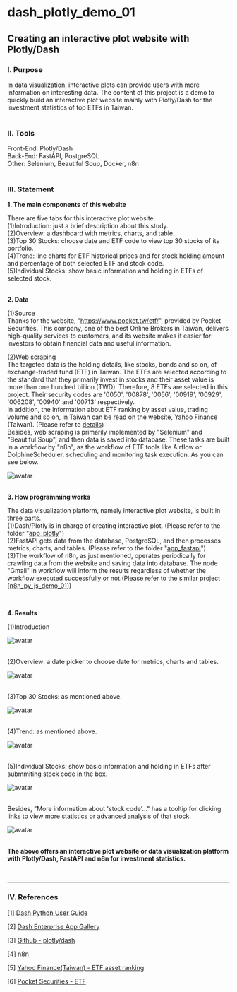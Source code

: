# **dash_plotly_demo_01**

## **Creating an interactive plot website with Plotly/Dash**


### **Ⅰ. Purpose** 

In data visualization, interactive plots can provide users with more information on interesting data. The content of this project is a demo to quickly build an interactive plot website mainly with Plotly/Dash for the investment statistics of top ETFs in Taiwan.<br><br>

### **Ⅱ. Tools**

Front-End: Plotly/Dash <br> 
Back-End: FastAPI, PostgreSQL <br>
Other: Selenium, Beautiful Soup, Docker, n8n <br>
<br>

### **Ⅲ. Statement**<br>


__1. The main components of this website__ <br>

There are five tabs for this interactive plot website.<br>
(1)Introduction: just a brief description about this study.<br>
(2)Overview: a dashboard with metrics, charts, and table.<br>
(3)Top 30 Stocks: choose date and ETF code to view top 30 stocks of its portfolio.<br>
(4)Trend: line charts for ETF historical prices and for stock holding amount and percentage of both selected ETF and stock code.<br>
(5)Individual Stocks: show basic information and holding in ETFs of selected stock.<br>
<br>


__2. Data__ <br>

(1)Source <br>
Thanks for the website, "https://www.pocket.tw/etf/", provided by Pocket Securities. This company, one of the best Online Brokers in Taiwan, delivers high-quality services to customers, and its website makes it easier for investors to obtain financial data and useful information.<br>

(2)Web scraping<br>
The targeted data is the holding details, like stocks, bonds and so on, of exchange-traded fund (ETF) in Taiwan. The ETFs are selected according to the standard that they primarily invest in stocks and their asset value is more than one hundred billion (TWD). Therefore, 8 ETFs are selected in this project. Their security codes are '0050', '00878', '0056', '00919', '00929', '006208', '00940' and '00713' respectively.<br>
In addition, the information about ETF ranking by asset value, trading volume and so on, in Taiwan can be read on the website, Yahoo Finance (Taiwan). (Please refer to [details](<https://tw.stock.yahoo.com/tw-etf/total-assets>))<br>
Besides, web scraping is primarily implemented by "Selenium" and "Beautiful Soup", and then data is saved into database. These tasks are built in a workflow by "n8n", as the workflow of ETF tools like Airflow or DolphineScheduler, scheduling and monitoring task execution. As you can see below.<br>

![avatar](./README_png/png_n8n_workflow.png)
<br><br>

__3. How programming works__ <br>

The data visualization platform, namely interactive plot website, is built in three parts.<br>
(1)Dash/Plotly is in charge of creating interactive plot. (Please refer to the folder  "[app_plotly](./app_plotly)")<br>
(2)FastAPI gets data from the database, PostgreSQL, and then processes metrics, charts, and tables. (Please refer to the folder  "[app_fastapi](./app_fastapi)")<br>
(3)The workflow of n8n, as just mentioned, operates periodically for crawling data from the website and saving data into database. The node "Gmail" in workflow will inform the results regardless of whether the workflow executed successfully or not.(Please refer to the similar project  [[n8n_py_js_demo_01](<https://github.com/qinglian1105/n8n_py_js_demo_01>)])<br>

<br>


__4. Results__ <br>


(1)Introduction<br>

![avatar](./README_png/png_intro.png)
<br><br>

(2)Overview: a date picker to choose date for metrics, charts and tables.<br>

![avatar](./README_png/png_overview.png)
<br><br>

(3)Top 30 Stocks: as mentioned above.<br>

![avatar](./README_png/png_top30_stock.png)
<br><br>

(4)Trend: as mentioned above.<br>

![avatar](./README_png/png_trend.png)
<br><br>

(5)Individual Stocks: show basic information and holding in ETFs after submmiting stock code in the box.<br>

![avatar](./README_png/png_indiv_stock_01.png)
<br><br>

Besides, "More information about 'stock code'..." has a tooltip for clicking links to view more statistics or advanced analysis of that stock.<br>

![avatar](./README_png/png_indiv_stock_02.png)
<br><br>

__The above offers an interactive plot website or data visualization platform with Plotly/Dash, FastAPI and n8n for investment statistics.__ <br>

<br>

---

### **Ⅳ. References**

[1] [Dash Python User Guide](<https://dash.plotly.com/>)

[2] [Dash Enterprise App Gallery](<https://dash.gallery/Portal/>)

[3] [Github - plotly/dash](<https://github.com/plotly/dash>)

[4] [n8n](<https://n8n.io/>)

[5] [Yahoo Finance(Taiwan) - ETF asset ranking](<https://tw.stock.yahoo.com/tw-etf/total-assets>)

[6] [Pocket Securities - ETF](<https://www.pocket.tw/etf/>)

